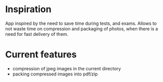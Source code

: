# Inspiration
App inspired by the need to save time during tests, and exams. Allows to not waste time on compression and packaging of photos, when there is a need for fast delivery of them.

# Current features
- compression of jpeg images in the current directory
- packing compressed images into pdf/zip